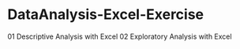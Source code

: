 # DataAnalysis-Excel-Exercise
01 Descriptive Analysis with Excel
02 Exploratory Analysis with Excel
